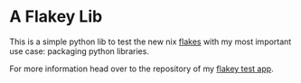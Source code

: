# A Flakey Lib

This is a simple python lib to test the new nix [flakes](https://www.tweag.io/blog/2020-05-25-flakes/) with my 
most important use case: packaging python libraries. 

For more information head over to the repository of my [flakey test app](https://github.com/Staff-d/flakey-app).